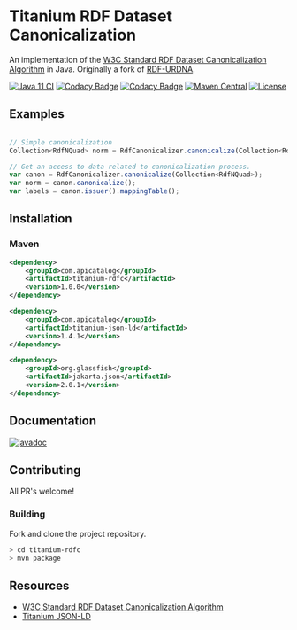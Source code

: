 # Titanium RDF Dataset Canonicalization

An implementation of the [W3C Standard RDF Dataset Canonicalization Algorithm](https://www.w3.org/TR/rdf-canon/) in Java. Originally a fork of [RDF-URDNA](https://github.com/setl/rdf-urdna).

[![Java 11 CI](https://github.com/filip26/titanium-rdfc/actions/workflows/java11-build.yml/badge.svg?branch=main)](https://github.com/filip26/titanium-rdfc/actions/workflows/java11-build.yml)
[![Codacy Badge](https://app.codacy.com/project/badge/Grade/8682ccd0fb314ee8a237462c25373686)](https://app.codacy.com/gh/filip26/titanium-rdfc/dashboard?utm_source=gh&utm_medium=referral&utm_content=&utm_campaign=Badge_grade)
[![Codacy Badge](https://app.codacy.com/project/badge/Coverage/8682ccd0fb314ee8a237462c25373686)](https://app.codacy.com/gh/filip26/titanium-rdfc/dashboard?utm_source=gh&utm_medium=referral&utm_content=&utm_campaign=Badge_coverage)
[![Maven Central](https://img.shields.io/maven-central/v/com.apicatalog/titanium-rdfc.svg?label=Maven%20Central)](https://search.maven.org/search?q=g:com.apicatalog%20AND%20a:titanium-rdfc)
[![License](https://img.shields.io/badge/License-Apache%202.0-blue.svg)](https://opensource.org/licenses/Apache-2.0)

## Examples

```javascript

// Simple canonicalization
Collection<RdfNQuad> norm = RdfCanonicalizer.canonicalize(Collection<RdfNQuad>);

// Get an access to data related to canonicalization process.
var canon = RdfCanonicalizer.canonicalize(Collection<RdfNQuad>);
var norm = canon.canonicalize();
var labels = canon.issuer().mappingTable();
```

## Installation

### Maven
```xml
<dependency>
    <groupId>com.apicatalog</groupId>
    <artifactId>titanium-rdfc</artifactId>
    <version>1.0.0</version>
</dependency>

<dependency>
    <groupId>com.apicatalog</groupId>
    <artifactId>titanium-json-ld</artifactId>
    <version>1.4.1</version>
</dependency>

<dependency>
    <groupId>org.glassfish</groupId>
    <artifactId>jakarta.json</artifactId>
    <version>2.0.1</version>
</dependency>
```


## Documentation

[![javadoc](https://javadoc.io/badge2/com.apicatalog/titanium-rdfc/javadoc.svg)](https://javadoc.io/doc/com.apicatalog/titanium-rdfc)

## Contributing

All PR's welcome!

### Building

Fork and clone the project repository.

```bash
> cd titanium-rdfc
> mvn package
```

## Resources
* [W3C Standard RDF Dataset Canonicalization Algorithm](https://www.w3.org/TR/rdf-canon/)
* [Titanium JSON-LD](https://github.com/filip26/titanium-json-ld)

